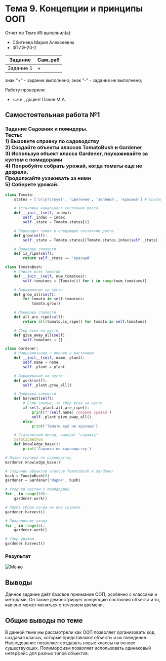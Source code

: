 # Тема 9. Концепции и принципы ООП
Отчет по Теме #9 выполнил(а):
- Сбитнева Мария Алексеевна
- ЗПИЭ-20-2

| Задание | Сам_раб |
| ------  | ------ |
| Задание 1 | + |

знак "+" - задание выполнено; знак "-" - задание не выполнено;

Работу проверили:
- к.э.н., доцент Панов М.А.

## Самостоятельная работа №1
### Задание Садовник и помидоры.<br>Тесты:<br>1) Вызовите справку по садоводству<br>2) Создайте объекты классов TomatoBush и Gardener<br>3) Используя объект класса Gardener, поухаживайте за кустом с помидорами<br>4) Попробуйте собрать урожай, когда томаты еще не дозрели.<br>Продолжайте ухаживать за ними<br>5) Соберите урожай.
```python
class Tomato:
    states = ['отсутствует', 'цветение', 'зелёный', 'красный'] # Список стадий зрелости томата

    # Установка начального состояния роста
    def __init__(self, index):
        self._index = index
        self._state = Tomato.states[0]

    # Переводит томат в следующее состояние роста
    def grow(self):
        self._state = Tomato.states[(Tomato.states.index(self._state) + 1) % len(Tomato.states)]

    # Проверка спелости
    def is_ripe(self):
        return self._state == 'красный'

class TomatoBush:
    # Список всех томатов
    def __init__(self, num_tomatoes):
        self.tomatoes = [Tomato(i) for i in range(num_tomatoes)]

    # Выращивание на кусте
    def grow_all(self):
        for tomato in self.tomatoes:
            tomato.grow()

    # Проверка спелости
    def all_are_ripe(self):
        return all(tomato.is_ripe() for tomato in self.tomatoes)

    # Сбор всех на кусте
    def give_away_all(self):
        self.tomatoes = []

class Gardener:
    # Инициализация с именем и растением
    def __init__(self, name, plant):
        self.name = name
        self._plant = plant

    # Выращивание на кусте
    def work(self):
        self._plant.grow_all()

    # Проверка спелости
    def harvest(self):
        # Если спелые, то сбор всех на кусте
        if self._plant.all_are_ripe():
            print(f'{self.name} собрала урожай')
            self._plant.give_away_all()
        else:
            print('Томаты ещё не красные')

    # Статический метод, выводит "справку"
    @staticmethod
    def knowledge_base():
        print('Справка по садоводству')

# Вызов справки по садоводству
Gardener.knowledge_base()

# Создание объектов классов TomatoBush и Gardener
bush = TomatoBush(5)
gardener = Gardener('Мария', bush)

# Уход за кустом с помидорами
for _ in range(10):
    gardener.work()

# Проба сбора когда не все созрели
gardener.harvest()

# Продолжение ухода
for _ in range(5):
    gardener.work()

# Сбор урожая
gardener.harvest()

```

### Результат
![Меню](https://github.com/segamega-drive/software_engineering/blob/7ec83367700cbadfd323d5315093702252da844f/img/9.png)

## Выводы
Данное задание даёт базовое понимание ООП, особенно с классами и методами. Он также демонстрирует концепцию состояния объекта и то, как оно может меняться с течением времени.

## Общие выводы по теме
В данной теме мы рассмотрели как ООП позволяет организовать код, создавая классы, которые представляют объекты и их поведение. Наследование позволяет создавать новые классы на основе существующих. Полиморфизм позволяет использовать одинаковый интерфейс для разных типов объектов.
